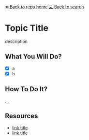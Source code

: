 [⬅️ Back to repo home](https://github.com/Blankscreen-exe/docker-practice) [💻 Back to search](https://blankscreen-exe.github.io/docker-practice/)

# Topic Title

description

## What You Will Do?

- [x] a
- [x] b

## How To Do It?

...

## Resources

- [link title]()
- [link title]()
